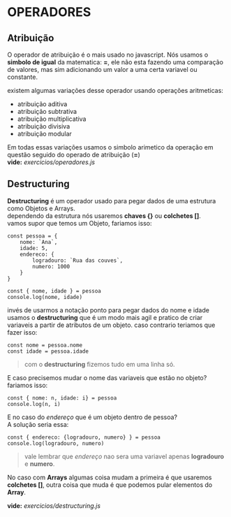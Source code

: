 # OPERADORES

## Atribuição

O operador de atribuição é o mais usado no javascript. Nós usamos o **simbolo de igual** da matematica: **=**, ele não esta fazendo uma comparação de valores, mas sim adicionando um valor a uma certa variavel ou constante.  

existem algumas variações desse operador usando operações aritmeticas:  

- atribuição aditiva
- atribuição subtrativa
- atribuição multiplicativa
- atribuição divisiva
- atribuição modular

Em todas essas variações usamos o simbolo arimetico da operação em questão seguido do operado de atribuição (**=**)  
**vide:** *exercicios/operadores.js*

## Destructuring

**Destructuring** é um operador usado para pegar dados de uma estrutura como Objetos e Arrays.  
dependendo da estrutura nós usaremos **chaves {}** ou **colchetes []**.  
vamos supor que temos um Objeto, fariamos isso:  
  
    const pessoa = {
        nome: `Ana`,
        idade: 5,
        endereco: {
            logradouro: `Rua das couves`,
            numero: 1000
        }
    }

    const { nome, idade } = pessoa
    console.log(nome, idade)

invés de usarmos a notação ponto para pegar dados do nome e idade usamos o **destructuring** que é um modo mais agil e pratico de criar variaveis a partir de atributos de um objeto. caso contrario teriamos que fazer isso:  

    const nome = pessoa.nome
    const idade = pessoa.idade

> com o **destructuring** fizemos tudo em uma linha só.

E caso precisemos mudar o nome das variaveis que estão no objeto? fariamos isso:  

    const { nome: n, idade: i} = pessoa
    console.log(n, i)

E no caso do *endereço* que é um objeto dentro de pessoa?  
A solução seria essa:  

    const { endereco: {logradouro, numero} } = pessoa
    console.log(logradouro, numero)

> vale lembrar que *endereço* nao sera uma variavel apenas **logradouro** e **numero**.

No caso com **Arrays** algumas coisa mudam a primeira é que usaremos **colchetes []**, outra coisa que muda é que podemos pular elementos do **Array**.  

**vide:** *exercicios/destructuring.js*
